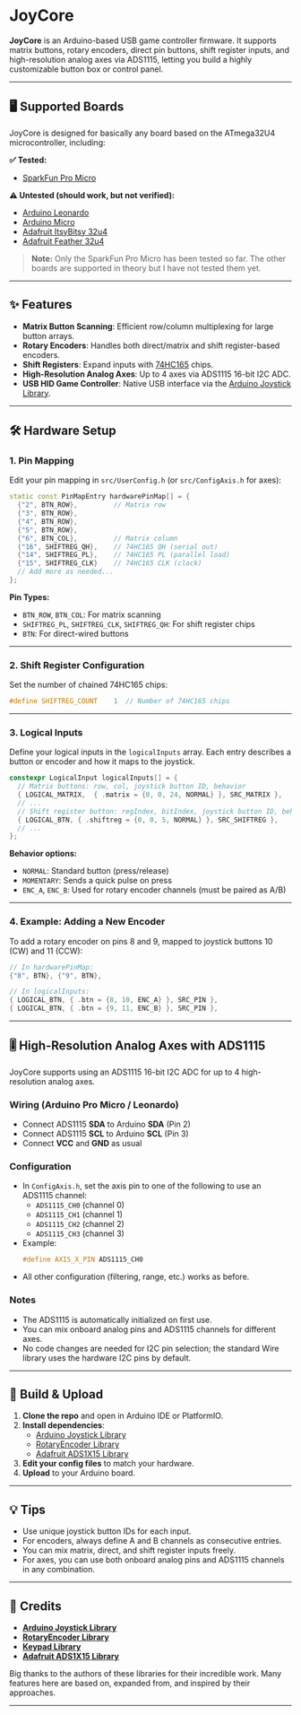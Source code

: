# JoyCore

**JoyCore** is an Arduino-based USB game controller firmware. It supports matrix buttons, rotary encoders, direct pin buttons, shift register inputs, and high-resolution analog axes via ADS1115, letting you build a highly customizable button box or control panel.

---

## 🖥️ Supported Boards

JoyCore is designed for basically any board based on the ATmega32U4 microcontroller, including:

**✅ Tested:**
- [SparkFun Pro Micro](https://www.sparkfun.com/products/12640)

**⚠️ Untested (should work, but not verified):**
- [Arduino Leonardo](https://store.arduino.cc/products/arduino-leonardo)
- [Arduino Micro](https://store.arduino.cc/products/arduino-micro)
- [Adafruit ItsyBitsy 32u4](https://www.adafruit.com/product/3677)
- [Adafruit Feather 32u4](https://www.adafruit.com/product/2771)

> **Note:** Only the SparkFun Pro Micro has been tested so far. The other boards are supported in theory but I have not tested them yet.

---

## ✨ Features

- **Matrix Button Scanning**: Efficient row/column multiplexing for large button arrays.
- **Rotary Encoders**: Handles both direct/matrix and shift register-based encoders.
- **Shift Registers**: Expand inputs with [74HC165](https://www.ti.com/lit/ds/symlink/sn74hc165.pdf) chips.
- **High-Resolution Analog Axes**: Up to 4 axes via ADS1115 16-bit I2C ADC.
- **USB HID Game Controller**: Native USB interface via the [Arduino Joystick Library](https://github.com/MHeironimus/ArduinoJoystickLibrary).

---

## 🛠️ Hardware Setup

### 1. Pin Mapping

Edit your pin mapping in `src/UserConfig.h` (or `src/ConfigAxis.h` for axes):

```cpp
static const PinMapEntry hardwarePinMap[] = {
  {"2", BTN_ROW},         // Matrix row
  {"3", BTN_ROW},
  {"4", BTN_ROW},
  {"5", BTN_ROW},
  {"6", BTN_COL},         // Matrix column
  {"16", SHIFTREG_QH},    // 74HC165 QH (serial out)
  {"14", SHIFTREG_PL},    // 74HC165 PL (parallel load)
  {"15", SHIFTREG_CLK}    // 74HC165 CLK (clock)
  // Add more as needed...
};
```
**Pin Types:**  
- `BTN_ROW`, `BTN_COL`: For matrix scanning  
- `SHIFTREG_PL`, `SHIFTREG_CLK`, `SHIFTREG_QH`: For shift register chips  
- `BTN`: For direct-wired buttons

---

### 2. Shift Register Configuration

Set the number of chained 74HC165 chips:
```cpp
#define SHIFTREG_COUNT    1  // Number of 74HC165 chips
```

---

### 3. Logical Inputs

Define your logical inputs in the `logicalInputs` array. Each entry describes a button or encoder and how it maps to the joystick.

```cpp
constexpr LogicalInput logicalInputs[] = {
  // Matrix buttons: row, col, joystick button ID, behavior
  { LOGICAL_MATRIX,  { .matrix = {0, 0, 24, NORMAL} }, SRC_MATRIX },
  // ...
  // Shift register button: regIndex, bitIndex, joystick button ID, behavior
  { LOGICAL_BTN, { .shiftreg = {0, 0, 5, NORMAL} }, SRC_SHIFTREG },
  // ...
};
```
**Behavior options:**  
- `NORMAL`: Standard button (press/release)  
- `MOMENTARY`: Sends a quick pulse on press  
- `ENC_A`, `ENC_B`: Used for rotary encoder channels (must be paired as A/B)

---

### 4. Example: Adding a New Encoder

To add a rotary encoder on pins 8 and 9, mapped to joystick buttons 10 (CW) and 11 (CCW):

```cpp
// In hardwarePinMap:
{"8", BTN}, {"9", BTN},

// In logicalInputs:
{ LOGICAL_BTN, { .btn = {8, 10, ENC_A} }, SRC_PIN },
{ LOGICAL_BTN, { .btn = {9, 11, ENC_B} }, SRC_PIN },
```

---

## 🎚️ High-Resolution Analog Axes with ADS1115

JoyCore supports using an ADS1115 16-bit I2C ADC for up to 4 high-resolution analog axes.

### Wiring (Arduino Pro Micro / Leonardo)
- Connect ADS1115 **SDA** to Arduino **SDA** (Pin 2)
- Connect ADS1115 **SCL** to Arduino **SCL** (Pin 3)
- Connect **VCC** and **GND** as usual

### Configuration
- In `ConfigAxis.h`, set the axis pin to one of the following to use an ADS1115 channel:
  - `ADS1115_CH0` (channel 0)
  - `ADS1115_CH1` (channel 1)
  - `ADS1115_CH2` (channel 2)
  - `ADS1115_CH3` (channel 3)
- Example:
  ```cpp
  #define AXIS_X_PIN ADS1115_CH0
  ```
- All other configuration (filtering, range, etc.) works as before.

### Notes
- The ADS1115 is automatically initialized on first use.
- You can mix onboard analog pins and ADS1115 channels for different axes.
- No code changes are needed for I2C pin selection; the standard Wire library uses the hardware I2C pins by default.

---

## 🚦 Build & Upload

1. **Clone the repo** and open in Arduino IDE or PlatformIO.
2. **Install dependencies**:
   - [Arduino Joystick Library](https://github.com/MHeironimus/ArduinoJoystickLibrary)
   - [RotaryEncoder Library](https://github.com/mathertel/RotaryEncoder)
   - [Adafruit ADS1X15 Library](https://github.com/adafruit/Adafruit_ADS1X15)
3. **Edit your config files** to match your hardware.
4. **Upload** to your Arduino board.

---

## 💡 Tips

- Use unique joystick button IDs for each input.
- For encoders, always define A and B channels as consecutive entries.
- You can mix matrix, direct, and shift register inputs freely.
- For axes, you can use both onboard analog pins and ADS1115 channels in any combination.

---

## 🙏 Credits

- **[Arduino Joystick Library](https://github.com/MHeironimus/ArduinoJoystickLibrary)**
- **[RotaryEncoder Library](https://github.com/mathertel/RotaryEncoder)**
- **[Keypad Library](https://playground.arduino.cc/Code/Keypad/)**
- **[Adafruit ADS1X15 Library](https://github.com/adafruit/Adafruit_ADS1X15)**

Big thanks to the authors of these libraries for their incredible work. Many features here are based on, expanded from, and inspired by their approaches.

---